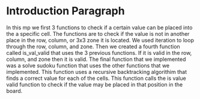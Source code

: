 # Introduction Paragraph

In this mp we first 3 functions to check if a certain value can be placed into the a specific cell.
The functions are to check if the value is not in another place in the row, column, or 3x3 zone it is located. 
We used iteration to loop through the row, column, and zone. Then we created a fourth function called is_val_valid 
that uses the 3 previous functions. If it is valid in the row, column, and zone then it is valid. The final function 
that we implemented was a solve sudoku function that uses the other functions that we implemented. This function 
uses a recursive backtracking algorithim that finds a correct value for each of the cells. This function calls 
the is value valid function to check if the value may be placed in that position in the board.
